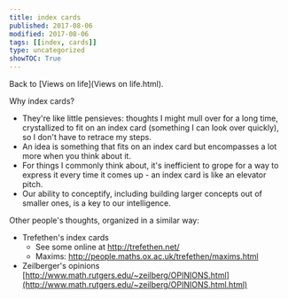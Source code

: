 ```yaml
---
title: index cards
published: 2017-08-06
modified: 2017-08-06
tags: [[index, cards]]
type: uncategorized
showTOC: True
---
```




Back to [Views on life](Views on life.html).

Why index cards?

+ They're like little pensieves: thoughts I might mull over for a long time, crystallized to fit on an index card (something I can look over quickly), so I don't have to retrace my steps.
+ An idea is something that fits on an index card but encompasses a lot more when you think about it.
+ For things I commonly think about, it's inefficient to grope for a way to express it every time it comes up - an index card is like an elevator pitch.
+ Our ability to conceptify, including building larger concepts out of smaller ones, is a key to our intelligence.

Other people's thoughts, organized in a similar way:

+ Trefethen's index cards 
    + See some online at http://trefethen.net/
    + Maxims: http://people.maths.ox.ac.uk/trefethen/maxims.html
+ Zeilberger's opinions [http://www.math.rutgers.edu/~zeilberg/OPINIONS.html](http://www.math.rutgers.edu/~zeilberg/OPINIONS.html.html)



